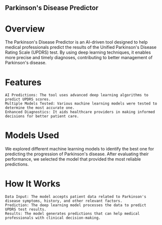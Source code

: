## Parkinson's Disease Predictor

# Overview

The Parkinson's Disease Predictor is an AI-driven tool designed to help medical professionals predict the results of the Unified Parkinson's Disease Rating Scale (UPDRS) test. By using deep learning techniques, it enables more precise and timely diagnoses, contributing to better management of Parkinson's disease.

# Features

    AI Predictions: The tool uses advanced deep learning algorithms to predict UPDRS scores.
    Multiple Models Tested: Various machine learning models were tested to determine the most accurate one.
    Enhanced Diagnostics: It aids healthcare providers in making informed decisions for better patient care.

# Models Used

We explored different machine learning models to identify the best one for predicting the progression of Parkinson's disease. After evaluating their performance, we selected the model that provided the most reliable predictions.

# How It Works

    Data Input: The model accepts patient data related to Parkinson's disease symptoms, history, and other relevant factors.
    Prediction: The deep learning model processes the data to predict UPDRS test results.
    Results: The model generates predictions that can help medical professionals with clinical decision-making.
